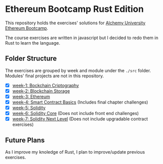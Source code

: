 # Ethereum Bootcamp Rust Edition

This repository holds the exercises' solutions for [Alchemy University Ethereum Bootcamp](https://university.alchemy.com/home).

The course exercises are written in javascript but I decided to redo them in Rust to learn the language.

## Folder Structure

The exercises are grouped by week and module under the `./src` folder. Modules' final projects are not in this repository.

- [x] [week-1: Bockchain Criptography](./src/week_1/)
- [x] [week-2: Blockchain Storage](./src/week_2/)
- [x] [week-3: Ethereum](./src/week_3/)
- [x] [week-4: Smart Contract Basics](./src/week_4/) (Includes final chapter challenges)
- [x] [week-5: Solidity](./src/week_5/)
- [x] [week-6: Solidity Core](./src/week_6/) (Does not include front end challenges)
- [x] [week-7: Solidity Next Level](./src/week_7/) (Does not include upgradable contract exercises)

## Future Plans

As I improve my knoledge of Rust, I plan to improve/update previous exercises.
